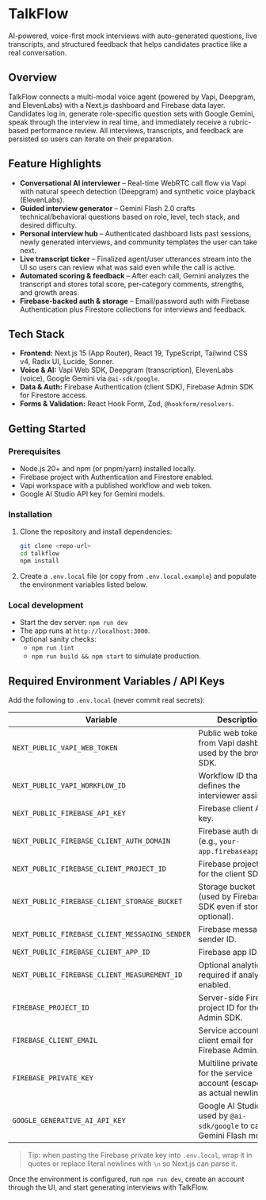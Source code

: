 # TalkFlow

AI-powered, voice-first mock interviews with auto-generated questions, live transcripts, and structured feedback that helps candidates practice like a real conversation.

## Overview
TalkFlow connects a multi-modal voice agent (powered by Vapi, Deepgram, and ElevenLabs) with a Next.js dashboard and Firebase data layer. Candidates log in, generate role-specific question sets with Google Gemini, speak through the interview in real time, and immediately receive a rubric-based performance review. All interviews, transcripts, and feedback are persisted so users can iterate on their preparation.

## Feature Highlights
- **Conversational AI interviewer** – Real-time WebRTC call flow via Vapi with natural speech detection (Deepgram) and synthetic voice playback (ElevenLabs).
- **Guided interview generator** – Gemini Flash 2.0 crafts technical/behavioral questions based on role, level, tech stack, and desired difficulty.
- **Personal interview hub** – Authenticated dashboard lists past sessions, newly generated interviews, and community templates the user can take next.
- **Live transcript ticker** – Finalized agent/user utterances stream into the UI so users can review what was said even while the call is active.
- **Automated scoring & feedback** – After each call, Gemini analyzes the transcript and stores total score, per-category comments, strengths, and growth areas.
- **Firebase-backed auth & storage** – Email/password auth with Firebase Authentication plus Firestore collections for interviews and feedback.

## Tech Stack
- **Frontend:** Next.js 15 (App Router), React 19, TypeScript, Tailwind CSS v4, Radix UI, Lucide, Sonner.
- **Voice & AI:** Vapi Web SDK, Deepgram (transcription), ElevenLabs (voice), Google Gemini via `@ai-sdk/google`.
- **Data & Auth:** Firebase Authentication (client SDK), Firebase Admin SDK for Firestore access.
- **Forms & Validation:** React Hook Form, Zod, `@hookform/resolvers`.

## Getting Started
### Prerequisites
- Node.js 20+ and npm (or pnpm/yarn) installed locally.
- Firebase project with Authentication and Firestore enabled.
- Vapi workspace with a published workflow and web token.
- Google AI Studio API key for Gemini models.

### Installation
1. Clone the repository and install dependencies:
   ```bash
   git clone <repo-url>
   cd talkflow
   npm install
   ```
2. Create a `.env.local` file (or copy from `.env.local.example`) and populate the environment variables listed below.

### Local development
- Start the dev server: `npm run dev`
- The app runs at `http://localhost:3000`.
- Optional sanity checks:
  - `npm run lint`
  - `npm run build && npm start` to simulate production.

## Required Environment Variables / API Keys
Add the following to `.env.local` (never commit real secrets):

| Variable | Description |
| --- | --- |
| `NEXT_PUBLIC_VAPI_WEB_TOKEN` | Public web token from Vapi dashboard used by the browser SDK. |
| `NEXT_PUBLIC_VAPI_WORKFLOW_ID` | Workflow ID that defines the interviewer assistant. |
| `NEXT_PUBLIC_FIREBASE_API_KEY` | Firebase client API key. |
| `NEXT_PUBLIC_FIREBASE_CLIENT_AUTH_DOMAIN` | Firebase auth domain (e.g., `your-app.firebaseapp.com`). |
| `NEXT_PUBLIC_FIREBASE_CLIENT_PROJECT_ID` | Firebase project ID for the client SDK. |
| `NEXT_PUBLIC_FIREBASE_CLIENT_STORAGE_BUCKET` | Storage bucket URL (used by Firebase SDK even if storage is optional). |
| `NEXT_PUBLIC_FIREBASE_CLIENT_MESSAGING_SENDER` | Firebase messaging sender ID. |
| `NEXT_PUBLIC_FIREBASE_CLIENT_APP_ID` | Firebase app ID. |
| `NEXT_PUBLIC_FIREBASE_CLIENT_MEASUREMENT_ID` | Optional analytics ID; required if analytics is enabled. |
| `FIREBASE_PROJECT_ID` | Server-side Firestore project ID for the Admin SDK. |
| `FIREBASE_CLIENT_EMAIL` | Service account client email for Firebase Admin. |
| `FIREBASE_PRIVATE_KEY` | Multiline private key for the service account (escape `\n` as actual newlines). |
| `GOOGLE_GENERATIVE_AI_API_KEY` | Google AI Studio key used by `@ai-sdk/google` to call Gemini Flash models. |

> Tip: when pasting the Firebase private key into `.env.local`, wrap it in quotes or replace literal newlines with `\n` so Next.js can parse it.

Once the environment is configured, run `npm run dev`, create an account through the UI, and start generating interviews with TalkFlow.
